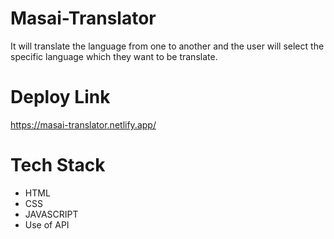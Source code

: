 # Masai-Translator
It will translate the language from one to another and the user will select the specific language which they want to be translate.


# Deploy Link
https://masai-translator.netlify.app/


# Tech Stack
* HTML
* CSS
* JAVASCRIPT
* Use of API

